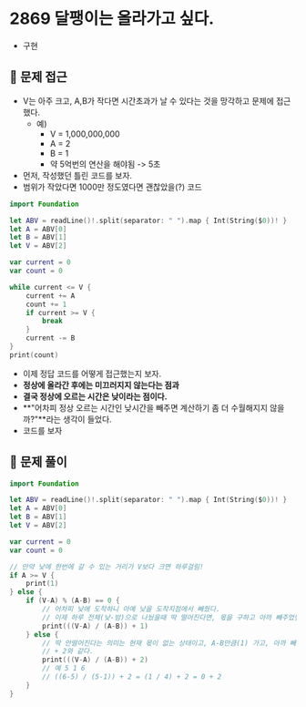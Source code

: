 # 2869 달팽이는 올라가고 싶다.
- 구현

## 🍎 문제 접근
- V는 아주 크고, A,B가 작다면 시간초과가 날 수 있다는 것을 망각하고 문제에 접근했다.
    - 예) 
        - V = 1,000,000,000
        - A = 2
        - B = 1
        - 약 5억번의 연산을 해야됨 -> 5초
- 먼저, 작성했던 틀린 코드를 보자.
- 범위가 작았다면 1000만 정도였다면 괜찮았을(?) 코드
```swift
import Foundation

let ABV = readLine()!.split(separator: " ").map { Int(String($0))! }
let A = ABV[0]
let B = ABV[1]
let V = ABV[2]

var current = 0
var count = 0

while current <= V {
    current += A
    count += 1
    if current >= V {
        break
    }
    current -= B
}
print(count)
```
- 이제 정답 코드를 어떻게 접근했는지 보자.
- **정상에 올라간 후에는 미끄러지지 않는다는 점과**
- **결국 정상에 오르는 시간은 낮이라는 점이다.**
- **"어차피 정상 오르는 시간인 낮시간을 빼주면 계산하기 좀 더 수월해지지 않을까?"**라는 생각이 들었다.
- 코드를 보자

## 🍎 문제 풀이
```swift
import Foundation

let ABV = readLine()!.split(separator: " ").map { Int(String($0))! }
let A = ABV[0]
let B = ABV[1]
let V = ABV[2]

var current = 0
var count = 0

// 만약 낮에 한번에 갈 수 있는 거리가 V보다 크면 하루걸림!
if A >= V { 
    print(1)
} else {
    if (V-A) % (A-B) == 0 {
        // 어차피 낮에 도착하니 아예 낮을 도착지점에서 빼줬다. 
        // 이제 하루 전체(낮-밤)으로 나눴을때 딱 떨어진다면, 몫을 구하고 아까 빼주었던 낮을 더한다.
        print(((V-A) / (A-B)) + 1)
    } else { 
        // 딱 안떨어진다는 의미는 현재 몫이 없는 상태이고, A-B만큼(1) 가고, 아까 빼주었던 낮을 더하면 
        // + 2와 같다.
        print(((V-A) / (A-B)) + 2)
        // 예 5 1 6
        // ((6-5) / (5-1)) + 2 = (1 / 4) + 2 = 0 + 2 
    }
}

```
